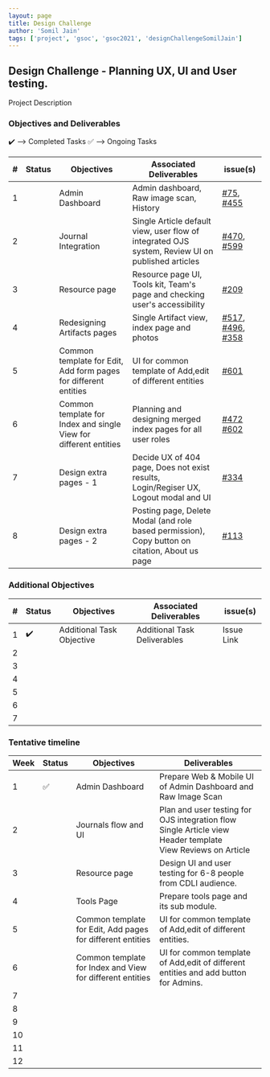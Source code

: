 ```yaml
---
layout: page
title: Design Challenge
author: 'Somil Jain'
tags: ['project', 'gsoc', 'gsoc2021', 'designChallengeSomilJain']
---
```


## Design Challenge - Planning UX, UI and User testing.

Project Description

### Objectives and Deliverables

:heavy_check_mark: --> Completed Tasks
:white_check_mark: --> Ongoing Tasks

| \# | Status  | Objectives                    | Associated Deliverables         | issue(s) |
| --- | --- | ----------------------------- | ---------------------------------------------- | -------- |
| 1 ||  Admin Dashboard | Admin dashboard, Raw image scan, History | [#75](https://gitlab.com/cdli/framework/-/issues/75), [#455](https://gitlab.com/cdli/framework/-/issues/455)  |
| 2 ||  Journal Integration | Single Article default view, user flow of integrated OJS system, Review UI on published articles | [#470](https://gitlab.com/cdli/framework/-/issues/470), [#599](https://gitlab.com/cdli/framework/-/issues/599) |
| 3 ||  Resource page | Resource page UI, Tools kit, Team's page and checking user's accessibility | [#209](https://gitlab.com/cdli/framework/-/issues/209)|
| 4 ||  Redesigning Artifacts pages | Single Artifact view, index page and photos  | [#517](https://gitlab.com/cdli/framework/-/issues/517), [#496](https://gitlab.com/cdli/framework/-/issues/496), [#358](https://gitlab.com/cdli/framework/-/issues/358)  |
| 5 ||  Common template for Edit, Add form pages for different entities | UI for common template of Add,edit of different entities | [#601](https://gitlab.com/cdli/framework/-/issues/602) |
| 6 ||  Common template for Index and single View for different entities| Planning and designing merged index pages for all user roles | [#472](https://gitlab.com/cdli/framework/-/issues/472)  [#602](https://gitlab.com/cdli/framework/-/issues/602) |
| 7 ||  Design extra pages - 1  | Decide UX of 404 page, Does not exist results, Login/Regiser UX, Logout modal and UI | [#334](https://gitlab.com/cdli/framework/-/issues/334) |
| 8 ||  Design extra pages - 2 | Posting page, Delete Modal (and role based permission), Copy button on citation, About us page |  [#113](https://gitlab.com/cdli/framework/-/issues/113) |



### Additional Objectives

| \# | Status  | Objectives         | Associated Deliverables                                             | issue(s) |
| --- | --- | ------------------ | ------------------------------------------------------------------- | -------- |
| 1 | :heavy_check_mark: | Additional Task Objective  | Additional Task Deliverables | Issue Link        |
| 2 |  |   |  |  |
| 3 |  |   |  |  |
| 4 |  |   |  |  |
| 5 |  |   |  |  |
| 6 |  |   |  |  |
| 7 |  |   |  |  |


### Tentative timeline  

| Week | Status | Objectives | Deliverables |
|---|---|---|---|
|1| :white_check_mark:|  Admin Dashboard |   Prepare Web & Mobile UI of Admin Dashboard and Raw Image Scan  |
|2| |  Journals flow and UI |   Plan and user testing for OJS integration flow  <br>  Single Article view Header template <br> View Reviews on Article  |
|3| |  Resource page |   Design UI and user testing for 6-8 people from CDLI audience.   | 
|4| |  Tools Page |   Prepare tools page and its sub module.  | 
|5| |  Common template for Edit, Add pages for different entities |  UI for common template of Add,edit of different entities.  |  
|6| |  Common template for Index and View for different entities |  UI for common template of Add,edit of different entities and add button for Admins.  |  
|7| | | |
|8| | | |
|9| | | |
|10| | | |
|11| | | |
|12| | | |
 





